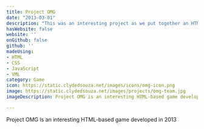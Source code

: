 ```yaml
---
title: Project OMG
date: "2013-03-01"
description: "This was an interesting project as we put together an HTML-based game for our multimedia project. My primary responsibilities included conceptualising the game, creating graphics and developing the game. We used HTML, CSS, JavaScript and VML to develop this game. (In picture: Team members Sagar Lone and Biswajit Mishra and myself). Game can be viewed on request as it is not available online."
hasWebsite: false
website: ''
onGithub: false
github: ''
madeUsing:
- HTML
- CSS
- JavaScript
- VML
category: Game
icon: https://static.clydedsouza.net/images/icons/omg-icon.png
image: https://static.clydedsouza.net/images/projects/omg-team.jpg
imageDescription: Project OMG is an interesting HTML-based game developed in 2013

---
```


Project OMG is an interesting HTML-based game developed in 2013